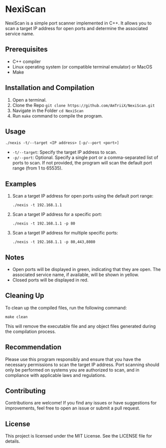 # NexiScan

NexiScan is a simple port scanner implemented in C++. It allows you to scan a target IP address for open ports and determine the associated service name.

## Prerequisites

- C++ compiler
- Linux operating system (or compatible terminal emulator) or MacOS
- Make

## Installation and Compilation

1. Open a terminal.
2. Clone the Repo `git clone https://github.com/AmTriiX/NexiScan.git`
3. Navigate in the Folder `cd NexiScan`
4. Run `make` command to compile the program.

## Usage

```
./nexis -t/--target <IP address> [-p/--port <port>]
```

- `-t/--target`: Specify the target IP address to scan.
- `-p/--port`: Optional. Specify a single port or a comma-separated list of ports to scan. If not provided, the program will scan the default port range (from 1 to 65535).

## Examples

1. Scan a target IP address for open ports using the default port range:
   ```
   ./nexis -t 192.168.1.1
   ```

2. Scan a target IP address for a specific port:
   ```
   ./nexis -t 192.168.1.1 -p 80
   ```

3. Scan a target IP address for multiple specific ports:
   ```
   ./nexis -t 192.168.1.1 -p 80,443,8080
   ```

## Notes

- Open ports will be displayed in green, indicating that they are open. The associated service name, if available, will be shown in yellow.
- Closed ports will be displayed in red.


## Cleaning Up

To clean up the compiled files, run the following command:

```
make clean
```

This will remove the executable file and any object files generated during the compilation process.

## Recommendation

Please use this program responsibly and ensure that you have the necessary permissions to scan the target IP address. Port scanning should only be performed on systems you are authorized to scan, and in compliance with applicable laws and regulations.

## Contributing

Contributions are welcome! If you find any issues or have suggestions for improvements, feel free to open an issue or submit a pull request.

## License 

This project is licensed under the MIT License. See the LICENSE file for details.